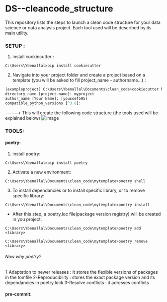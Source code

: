# DS--cleancode_structure
This repository lists the steps to launch a clean code structure for your data science or data analysis project. Each tool used will be described by its main utility.

### SETUP :
1. install cookiecutter :
```
C:\Users\Ybenallal>pip install cookiecutter
```
2. Navigate into your project folder and create a project based on a template (you will be asked to fill project_name - authorname...) :
```python
(exampleproject) C:\Users\Ybenallal\Documents\clean_code>cookiecutter https://github.com/khuyentran1401/data-science-template --checkout dvc-poetry
directory_name [project-name]: myproject
author_name [Your Name]: [youssef595]
compatible_python_versions [^3.8]:
```
-----> This will create the following code structure (the tools used will be explained below)
![image](https://github.com/youssef595/DS--cleancode_structure/assets/56879680/adf29b05-07ab-4e29-8322-0b1244bb3397)

### TOOLS:

#### poetry:
1. install poetry:
```
C:\Users\Ybenallal>pip install poetry
```
2. Activate a new environment:
```
C:\Users\Ybenallal\Documents\clean_code\mytemplate>poetry shell
```
3. To install dependancies or to install specific library, or to remove specific library:
```
C:\Users\Ybenallal\Documents\clean_code\mytemplate>poetry install
```
- After this step, a poetry.loc file(package version registry) will be created in you project.
```
C:\Users\Ybenallal\Documents\clean_code\mytemplate>poetry add <library>
```
```
C:\Users\Ybenallal\Documents\clean_code\mytemplate>poetry remove <library>
```
###### Now why poetry?
1-Adaptation to newer releases : it stores the flexible versions of packages in the tomfile
2-Reproducibility : stores the exact package version and its dependancies in poetry.lock
3-Resolve conflicts : it adresses conflicts

#### pre-commit:




